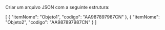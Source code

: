 Criar um arquivo JSON com a seguinte estrutura:

[
    {
        "itemNome": "Objeto1", <!-- Nome que deseja ser descrito no console -->
        "codigo": "AA987897987CN" <!-- Número de rastreio dos correios -->
    },
    {
        "itemNome": "Objeto2", <!-- Nome que deseja ser descrito no console -->
        "codigo": "AA987897987CN" <!-- Número de rastreio dos correios -->
    }
]